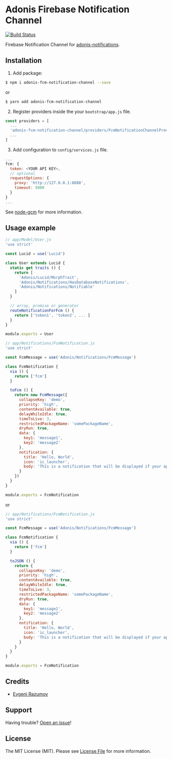 # Adonis Firebase Notification Channel

[![Build Status](https://travis-ci.org/enniel/adonis-fcm-notification-channel.svg?branch=master)](https://travis-ci.org/enniel/adonis-fcm-notification-channel)

Firebase Notification Channel for [adonis-notifications](https://github.com/enniel/adonis-notifications).

## Installation

1. Add package:

```bash
$ npm i adonis-fcm-notification-channel --save
```
or

```bash
$ yarn add adonis-fcm-notification-channel
```

2. Register providers inside the your `bootstrap/app.js` file.

```js
const providers = [
  ...
  'adonis-fcm-notification-channel/providers/FcmNotificationChannelProvider',
  ...
]
```
3. Add configuration to `config/services.js` file.

```js
...
fcm: {
  token: <YOUR API KEY>,
  // optional
  requestOptions: {
    proxy: 'http://127.0.0.1:8888',
    timeout: 5000
  }
}
...
```

See [node-gcm](https://github.com/ToothlessGear/node-gcm) for more information.

## Usage example

```js
// app/Model/User.js
'use strict'

const Lucid = use('Lucid')

class User extends Lucid {
  static get traits () {
    return [
      'Adonis/Lucid/MorphTrait',
      'Adonis/Notifications/HasDatabaseNotifications',
      'Adonis/Notifications/Notifiable'
    ]
  }

  // array, promise or generator
  routeNotificationForFcm () {
    return ['token1', 'token2', ... ]
  }
}

module.exports = User
```

```js
// app/Notifications/FcmNotification.js
'use strict'

const FcmMessage = use('Adonis/Notifications/FcmMessage')

class FcmNotification {
  via () {
    return ['fcm']
  }

  toFcm () {
    return new FcmMessage({
      collapseKey: 'demo',
      priority: 'high',
      contentAvailable: true,
      delayWhileIdle: true,
      timeToLive: 3,
      restrictedPackageName: 'somePackageName',
      dryRun: true,
      data: {
        key1: 'message1',
        key2: 'message2'
      },
      notification: {
        title: 'Hello, World',
        icon: 'ic_launcher',
        body: 'This is a notification that will be displayed if your app is in the background.'
      }
    })
  }
}

module.exports = FcmNotification
```

or

```js
// app/Notifications/FcmNotification.js
'use strict'

const FcmMessage = use('Adonis/Notifications/FcmMessage')

class FcmNotification {
  via () {
    return ['fcm']
  }

  toJSON () {
    return {
      collapseKey: 'demo',
      priority: 'high',
      contentAvailable: true,
      delayWhileIdle: true,
      timeToLive: 3,
      restrictedPackageName: 'somePackageName',
      dryRun: true,
      data: {
        key1: 'message1',
        key2: 'message2'
      },
      notification: {
        title: 'Hello, World',
        icon: 'ic_launcher',
        body: 'This is a notification that will be displayed if your app is in the background.'
      }
    }
  }
}

module.exports = FcmNotification
```

## Credits

- [Evgeni Razumov](https://github.com/enniel)

## Support

Having trouble? [Open an issue](https://github.com/enniel/adonis-fcm-notification-channel/issues/new)!

## License

The MIT License (MIT). Please see [License File](LICENSE.md) for more information.
